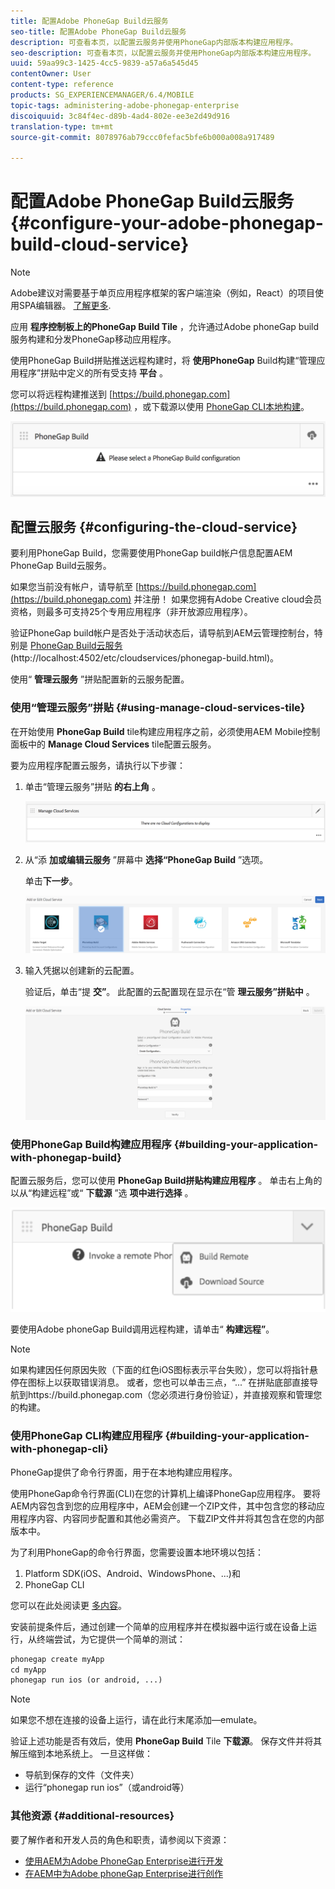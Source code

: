 ```yaml
---
title: 配置Adobe PhoneGap Build云服务
seo-title: 配置Adobe PhoneGap Build云服务
description: 可查看本页，以配置云服务并使用PhoneGap内部版本构建应用程序。
seo-description: 可查看本页，以配置云服务并使用PhoneGap内部版本构建应用程序。
uuid: 59aa99c3-1425-4cc5-9839-a57a6a545d45
contentOwner: User
content-type: reference
products: SG_EXPERIENCEMANAGER/6.4/MOBILE
topic-tags: administering-adobe-phonegap-enterprise
discoiquuid: 3c84f4ec-d89b-4ad4-802e-ee3e2d49d916
translation-type: tm+mt
source-git-commit: 8078976ab79ccc0fefac5bfe6b000a008a917489

---
```



# 配置Adobe PhoneGap Build云服务 {#configure-your-adobe-phonegap-build-cloud-service}

>[!NOTE]
>
>Adobe建议对需要基于单页应用程序框架的客户端渲染（例如，React）的项目使用SPA编辑器。 [了解更多](/help/sites-developing/spa-overview.md).

应用 **程序控制板上的PhoneGap Build Tile** ，允许通过Adobe phoneGap build服务构建和分发PhoneGap移动应用程序。

使用PhoneGap Build拼贴推送远程构建时，将 **使用PhoneGap** Build构建“管理应用程序”拼贴中定义的所有受支持 **平台** 。

您可以将远程构建推送到 [https://build.phonegap.com](https://build.phonegap.com) ，或下载源以使用 [PhoneGap CLI本地构建](https://docs.phonegap.com/references/phonegap-cli/)。

![PhoneGap Build拼贴](assets/chlimage_1-60.png)

## 配置云服务 {#configuring-the-cloud-service}

要利用PhoneGap Build，您需要使用PhoneGap build帐户信息配置AEM PhoneGap Build云服务。

如果您当前没有帐户，请导航至 [https://build.phonegap.com](https://build.phonegap.com) 并注册！ 如果您拥有Adobe Creative cloud会员资格，则最多可支持25个专用应用程序（非开放源应用程序）。

验证PhoneGap build帐户是否处于活动状态后，请导航到AEM云管理控制台，特别是 [PhoneGap Build云服务](http://localhost:4502/etc/cloudservices/phonegap-build.html) (http://localhost:4502/etc/cloudservices/phonegap-build.html)。

使用“ **管理云服务** ”拼贴配置新的云服务配置。

### 使用“管理云服务”拼贴 {#using-manage-cloud-services-tile}

在开始使用 **PhoneGap Build** tile构建应用程序之前，必须使用AEM Mobile控制面板中的 **Manage Cloud Services** tile配置云服务。

要为应用程序配置云服务，请执行以下步骤：

1. 单击“管理云服务”拼贴 **的右上角** 。

   ![chlimage_1-61](assets/chlimage_1-61.png)

1. 从“添 **加或编辑云服务** ”屏幕中 **选择“PhoneGap Build** ”选项。

   单击&#x200B;**下一步**。

   ![chlimage_1-62](assets/chlimage_1-62.png)

1. 输入凭据以创建新的云配置。

   验证后，单击“提 **交”**。 此配置的云配置现在显示在“管 **理云服务”拼贴中** 。

   ![chlimage_1-63](assets/chlimage_1-63.png)

### 使用PhoneGap Build构建应用程序 {#building-your-application-with-phonegap-build}

配置云服务后，您可以使用 **PhoneGap Build拼贴构建应用程序** 。 单击右上角的以从“构建远程”或“ **下载源** ”选 **项中进行选择** 。

![chlimage_1-64](assets/chlimage_1-64.png)

要使用Adobe phoneGap Build调用远程构建，请单击“ **构建远程”**。

>[!NOTE]
>
>如果构建因任何原因失败（下面的红色iOS图标表示平台失败），您可以将指针悬停在图标上以获取错误消息。 或者，您也可以单击三点，“...” 在拼贴底部直接导航到https://build.phonegap.com（您必须进行身份验证），并直接观察和管理您的构建。

### 使用PhoneGap CLI构建应用程序 {#building-your-application-with-phonegap-cli}

PhoneGap提供了命令行界面，用于在本地构建应用程序。

使用PhoneGap命令行界面(CLI)在您的计算机上编译PhoneGap应用程序。 要将AEM内容包含到您的应用程序中，AEM会创建一个ZIP文件，其中包含您的移动应用程序内容、内容同步配置和其他必需资产。 下载ZIP文件并将其包含在您的内部版本中。

为了利用PhoneGap的命令行界面，您需要设置本地环境以包括：

1. Platform SDK(iOS、Android、WindowsPhone、...)和
1. PhoneGap CLI

您可以在此处阅读更 [多内容](https://docs.phonegap.com/references/phonegap-cli/)。

安装前提条件后，通过创建一个简单的应用程序并在模拟器中运行或在设备上运行，从终端尝试，为它提供一个简单的测试：

```xml
phonegap create myApp
cd myApp
phonegap run ios (or android, ...)
```

>[!NOTE]
>
>如果您不想在连接的设备上运行，请在此行末尾添加—emulate。

验证上述功能是否有效后，使用 **PhoneGap Build** Tile **下载源**。 保存文件并将其解压缩到本地系统上。 一旦这样做：

* 导航到保存的文件（文件夹）
* 运行“phonegap run ios”（或android等）

### 其他资源 {#additional-resources}

要了解作者和开发人员的角色和职责，请参阅以下资源：

* [使用AEM为Adobe PhoneGap Enterprise进行开发](/help/mobile/developing-in-phonegap.md)
* [在AEM中为Adobe phoneGap Enterprise进行创作](/help/mobile/phonegap.md)

